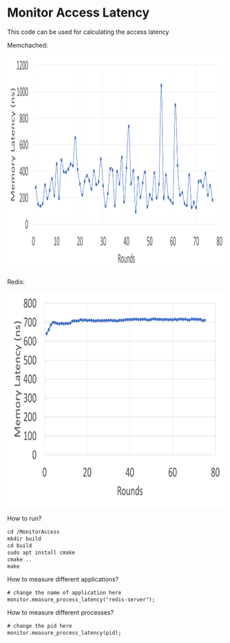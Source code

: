 # Monitor Access Latency
<p>This code can be used for calculating the access latency</p>
<p>Memchached: </p>
<img alt="image" src="Figures/memcached.png" style="width: 800px; height: 500px;">
<p>Redis: </p>
<img alt="image" src="Figures/redis.png" style="width: 800px; height: 500px;">

How to run?


```
cd /MonitorAccess
mkdir build
cd build
sudo apt install cmake
cmake ..
make
```
How to measure different applications?
```
# change the name of application here
monitor.measure_process_latency("redis-server");
```
How to measure different processes?

```
# change the pid here
monitor.measure_process_latency(pid);
```

